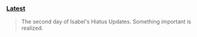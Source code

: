 ### [Latest](https://prokube.github.io/2023/07/23)
> The second day of Isabel's Hiatus Updates. Something important is realized.
